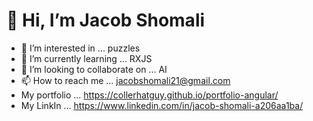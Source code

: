 # 👋 Hi, I’m Jacob Shomali

- 👀 I’m interested in ... puzzles
- 🌱 I’m currently learning ... RXJS
- 💞️ I’m looking to collaborate on ... AI
- 📫 How to reach me ... jacobshomali21@gmail.com
- My portfolio ... https://collerhatguy.github.io/portfolio-angular/
- My LinkIn ... https://www.linkedin.com/in/jacob-shomali-a206aa1ba/

<!---
collerhatguy/collerhatguy is a ✨ special ✨ repository because its `README.md` (this file) appears on your GitHub profile.
You can click the Preview link to take a look at your changes.
--->
